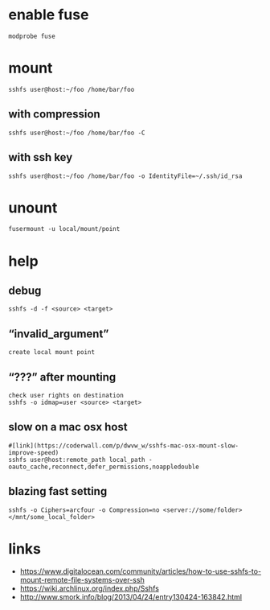 # enable fuse

```
modprobe fuse
```

# mount

```
sshfs user@host:~/foo /home/bar/foo
```

## with compression

```
sshfs user@host:~/foo /home/bar/foo -C
```

## with ssh key

```
sshfs user@host:~/foo /home/bar/foo -o IdentityFile=~/.ssh/id_rsa
```

# unount

```
fusermount -u local/mount/point
```

# help

## debug

```
sshfs -d -f <source> <target>
```

## “invalid_argument”

```
create local mount point
```

## “???” after mounting

```
check user rights on destination
sshfs -o idmap=user <source> <target>
```

## slow on a mac osx host

```
#[link](https://coderwall.com/p/dwvw_w/sshfs-mac-osx-mount-slow-improve-speed)
sshfs user@host:remote_path local_path -oauto_cache,reconnect,defer_permissions,noappledouble
```

## blazing fast setting

```
sshfs -o Ciphers=arcfour -o Compression=no <server://some/folder> </mnt/some_local_folder>
```

# links

* https://www.digitalocean.com/community/articles/how-to-use-sshfs-to-mount-remote-file-systems-over-ssh
* https://wiki.archlinux.org/index.php/Sshfs
* http://www.smork.info/blog/2013/04/24/entry130424-163842.html
